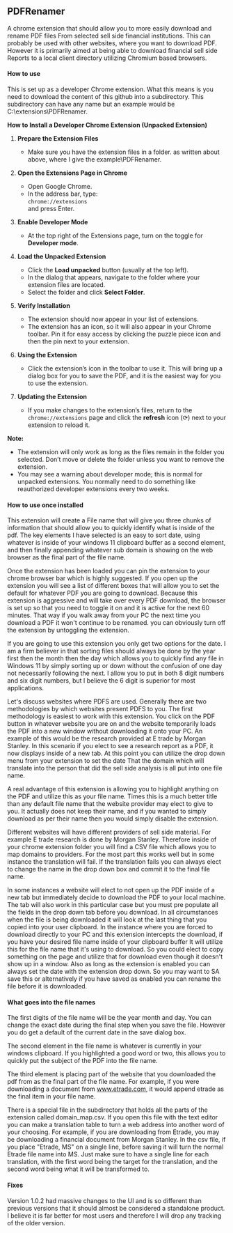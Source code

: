 ## PDFRenamer

A chrome extension that should allow you to more easily download and rename PDF files From selected sell side financial institutions.  This can probably be used with other websites, where you want to download PDF.  However it is primarily aimed at being able to download financial sell side Reports to a local client directory utilizing Chromium based browsers.

#### How to use

This is set up as a developer Chrome extension. What this means is you need to download the content of this github into a subdirectory. This subdirectory can have any name but an example would be C:\extensions\PDFRenamer.

**How to Install a Developer Chrome Extension (Unpacked Extension)**

1. **Prepare the Extension Files**
   - Make sure you have the extension files in a folder. as written about above, where I give the example\PDFRenamer.
  
2. **Open the Extensions Page in Chrome**
   - Open Google Chrome.
   - In the address bar, type:  
     `chrome://extensions`  
     and press Enter.

3. **Enable Developer Mode**
   - At the top right of the Extensions page, turn on the toggle for **Developer mode**.

4. **Load the Unpacked Extension**
   - Click the **Load unpacked** button (usually at the top left).
   - In the dialog that appears, navigate to the folder where your extension files are located.
   - Select the folder and click **Select Folder**.

5. **Verify Installation**
   - The extension should now appear in your list of extensions.
   - The extension has an icon, so it will also appear in your Chrome toolbar. Pin it for easy access by clicking the puzzle piece icon and then the pin next to your extension.

6. **Using the Extension**
   - Click the extension’s icon in the toolbar to use it.  This will bring up a dialog box for you to save the PDF, and it is the easiest way for you to use the extension.

7. **Updating the Extension**
   - If you make changes to the extension’s files, return to the `chrome://extensions` page and click the **refresh** icon (⟳) next to your extension to reload it.

**Note:**  
- The extension will only work as long as the files remain in the folder you selected. Don’t move or delete the folder unless you want to remove the extension.
- You may see a warning about developer mode; this is normal for unpacked extensions. You normally need to do something like reauthorized developer extensions every two weeks.

#### How to use once installed

This extension will create a File name that will give you three chunks of information that should allow you to quickly identify what is inside of the pdf. The key elements I have selected is an easy to sort date, using whatever is inside of your windows 11 clipboard buffer as a second element, and then finally appending whatever sub domain is showing on the web browser as the final part of the file name.

Once the extension has been loaded you can pin the extension to your chrome browser bar which is highly suggested. If you open up the extension you will see a list of different boxes that will allow you to set the default for whatever PDF you are going to download. Because this extension is aggressive and will take over every PDF download, the browser is set up so that you need to toggle it on and it is active for the next 60 minutes. That way if you walk away from your PC the next time you download a PDF it won't continue to be renamed. you can obviously turn off the extension by untoggling the extension.

If you are going to use this extension you only get two options for the date. I am a firm believer in that sorting files should always be done by the year first then the month then the day which allows you to quickly find any file in Windows 11 by simply sorting up or down without the confusion of one day not necessarily following the next. I allow you to put in both 8 digit numbers and six digit numbers, but I believe the 6 digit is superior for most applications.

Let's discuss websites where PDFS are used. Generally there are two methodologies by which websites present PDFS to you. The first methodology is easiest to work with this extension. You click on the PDF button in whatever website you are on and the website temporarily loads the PDF into a new window without downloading it onto your PC. An example of this would be the research provided at E trade by Morgan Stanley. In this scenario if you elect to see a research report as a PDF, it now displays inside of a new tab. At this point you can utilize the drop down menu from your extension to set the date That the domain which will translate into the person that did the sell side analysis is all put into one file name.

A real advantage of this extension is allowing you to highlight anything on the PDF and utilize this as your file name. Times this is a much better title than any default file name that the website provider may elect to give to you. It actually does not keep their name, and if you wanted to simply download as per their name then you would simply disable the extension.

Different websites will have different providers of sell side material. For example E trade research is done by Morgan Stanley. Therefore inside of your chrome extension folder you will find a CSV file which allows you to map domains to providers. For the most part this works well but in some instance the translation will fail. If the translation fails you can always elect to change the name in the drop down box and commit it to the final file name.

In some instances a website will elect to not open up the PDF inside of a new tab but immediately decide to download the PDF to your local machine. The tab will also work in this particular case but you must pre populate all the fields in the drop down tab before you download. In all circumstances when the file is being downloaded it will look at the last thing that you copied into your user clipboard. In the instance where you are forced to download directly to your PC and this extension intercepts the download, if you have your desired file name inside of your clipboard buffer It will utilize this for the file name that it's using to download. So you could elect to copy something on the page and utilize that for download even though it doesn't show up in a window. Also as long as the extension is enabled you can always set the date with the extension drop down. So you may want to SA save this or alternatively if you have saved as enabled you can rename the file before it is downloaded.

#### What goes into the file names

The first digits of the file name will be the year month and day. You can change the exact date during the final step when you save the file. However you do get a default of the current date in the save dialog box.

The second element in the file name is whatever is currently in your windows clipboard. If you highlighted a good word or two, this allows you to quickly put the subject of the PDF into the file name.

The third element is placing part of the website that you downloaded the pdf from as the final part of the file name. For example, if you were downloading a document from www.etrade.com, it would append etrade as the final item in your file name.

There is a special file in the subdirectory that holds all the parts of the extension called domain_map.csv.  If you open this file with the text editor you can make a translation table to turn a web address into another word of your choosing. For example, if you are downloading from Etrade, you may be downloading a financial document from Morgan Stanley. In the csv file, if you place "Etrade, MS" on a single line, before saving it will turn the normal Etrade file name into MS. Just make sure to have a single line for each translation, with the first word being the target for the translation, and the second word being what it will be transformed to.

#### Fixes

Version 1.0.2 had massive changes to the UI and is so different than previous versions that it should almost be considered a standalone product. I believe it is far better for most users and therefore I will drop any tracking of the older version.